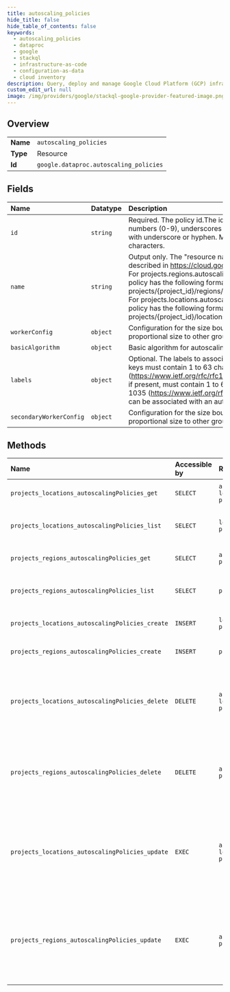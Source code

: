 ```yaml
---
title: autoscaling_policies
hide_title: false
hide_table_of_contents: false
keywords:
  - autoscaling_policies
  - dataproc
  - google    
  - stackql
  - infrastructure-as-code
  - configuration-as-data
  - cloud inventory
description: Query, deploy and manage Google Cloud Platform (GCP) infrastructure and resources using SQL
custom_edit_url: null
image: /img/providers/google/stackql-google-provider-featured-image.png
---
```

  
    

## Overview
<table><tbody>
<tr><td><b>Name</b></td><td><code>autoscaling_policies</code></td></tr>
<tr><td><b>Type</b></td><td>Resource</td></tr>
<tr><td><b>Id</b></td><td><code>google.dataproc.autoscaling_policies</code></td></tr>
</tbody></table>

## Fields
| Name | Datatype | Description |
|:-----|:---------|:------------|
| `id` | `string` | Required. The policy id.The id must contain only letters (a-z, A-Z), numbers (0-9), underscores (_), and hyphens (-). Cannot begin or end with underscore or hyphen. Must consist of between 3 and 50 characters. |
| `name` | `string` | Output only. The "resource name" of the autoscaling policy, as described in https://cloud.google.com/apis/design/resource_names. For projects.regions.autoscalingPolicies, the resource name of the policy has the following format: projects/&#123;project_id&#125;/regions/&#123;region&#125;/autoscalingPolicies/&#123;policy_id&#125; For projects.locations.autoscalingPolicies, the resource name of the policy has the following format: projects/&#123;project_id&#125;/locations/&#123;location&#125;/autoscalingPolicies/&#123;policy_id&#125; |
| `workerConfig` | `object` | Configuration for the size bounds of an instance group, including its proportional size to other groups. |
| `basicAlgorithm` | `object` | Basic algorithm for autoscaling. |
| `labels` | `object` | Optional. The labels to associate with this autoscaling policy. Label keys must contain 1 to 63 characters, and must conform to RFC 1035 (https://www.ietf.org/rfc/rfc1035.txt). Label values may be empty, but, if present, must contain 1 to 63 characters, and must conform to RFC 1035 (https://www.ietf.org/rfc/rfc1035.txt). No more than 32 labels can be associated with an autoscaling policy. |
| `secondaryWorkerConfig` | `object` | Configuration for the size bounds of an instance group, including its proportional size to other groups. |
## Methods
| Name | Accessible by | Required Params | Description |
|:-----|:--------------|:----------------|:------------|
| `projects_locations_autoscalingPolicies_get` | `SELECT` | `autoscalingPoliciesId, locationsId, projectsId` | Retrieves autoscaling policy. |
| `projects_locations_autoscalingPolicies_list` | `SELECT` | `locationsId, projectsId` | Lists autoscaling policies in the project. |
| `projects_regions_autoscalingPolicies_get` | `SELECT` | `autoscalingPoliciesId, projectsId, regionsId` | Retrieves autoscaling policy. |
| `projects_regions_autoscalingPolicies_list` | `SELECT` | `projectsId, regionsId` | Lists autoscaling policies in the project. |
| `projects_locations_autoscalingPolicies_create` | `INSERT` | `locationsId, projectsId` | Creates new autoscaling policy. |
| `projects_regions_autoscalingPolicies_create` | `INSERT` | `projectsId, regionsId` | Creates new autoscaling policy. |
| `projects_locations_autoscalingPolicies_delete` | `DELETE` | `autoscalingPoliciesId, locationsId, projectsId` | Deletes an autoscaling policy. It is an error to delete an autoscaling policy that is in use by one or more clusters. |
| `projects_regions_autoscalingPolicies_delete` | `DELETE` | `autoscalingPoliciesId, projectsId, regionsId` | Deletes an autoscaling policy. It is an error to delete an autoscaling policy that is in use by one or more clusters. |
| `projects_locations_autoscalingPolicies_update` | `EXEC` | `autoscalingPoliciesId, locationsId, projectsId` | Updates (replaces) autoscaling policy.Disabled check for update_mask, because all updates will be full replacements. |
| `projects_regions_autoscalingPolicies_update` | `EXEC` | `autoscalingPoliciesId, projectsId, regionsId` | Updates (replaces) autoscaling policy.Disabled check for update_mask, because all updates will be full replacements. |
